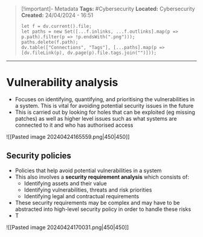 > [!important]- Metadata
> **Tags:** #Cybersecurity 
> **Located:** Cybersecurity
> **Created:** 24/04/2024 - 16:51
> ```dataviewjs
> let f = dv.current().file;
> let paths = new Set([...f.inlinks, ...f.outlinks].map(p => p.path).filter(p => !p.endsWith(".png")));
> paths.delete(f.path);
> dv.table(["Connections", "Tags"], [...paths].map(p => [dv.fileLink(p), dv.page(p).file.tags.join("")]));
> ```

___
# Vulnerability analysis
- Focuses on identifying, quantifying, and prioritising the vulnerabilities in a system. This is vital for avoiding potential security issues in the future 
- This is carried out by looking for holes that can be exploited (eg missing patches) as well as higher level issues such as what systems are connected to it and who has authorised access

![[Pasted image 20240424165559.png|450|450]]

## Security policies
- Policies that help avoid potential vulnerabilities in a system 
- This also involves a **security requirement analysis** which consists of: 
	- Identifying assets and their value 
	- Identifying vulnerabilities, threats and risk priorities 
	- Identifying legal and contractual requirements
- These security requirements may be complex and may have to be abstracted into high-level security policy in order to handle these risks
- T


![[Pasted image 20240424170031.png|450|450]]
